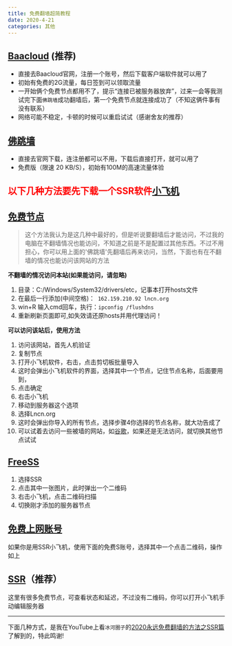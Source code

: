 ```yaml
---
title: 免费翻墙超简教程
date: 2020-4-21
categories: 其他
---
```



## [Baacloud] (推荐)

* 直接去Baacloud官网，注册一个账号，然后下载客户端软件就可以用了
* 初始有免费的2G流量，每日签到可以领取流量
* 一开始俩个免费节点都用不了，提示“连接已被服务器放弃”，过来一会等我测试完下面`佛跳墙`成功翻墙后，第一个免费节点就连接成功了（不知这俩件事有没有联系）
* 网络可能不稳定，卡顿的时候可以重启试试（感谢舍友的推荐）

<!-- more -->

## [佛跳墙]

* 直接去官网下载，连注册都可以不用，下载后直接打开，就可以用了
* 免费版（限速 20 KB/S），初始有100M的高速流量体验

## <font color='red'>以下几种方法要先下载一个SSR软件</font>[小飞机]

## [免费节点]

> 这个方法我认为是这几种中最好的，但是听说要翻墙后才能访问，不过我的电脑在不翻墙情况也能访问，不知道之前是不是配置过其他东西。不过不用担心，你可以用上面的'佛跳墙'先翻墙后再来访问，当然，下面也有在不翻墙的情况也能访问该网站的方法

**不翻墙的情况访问本站(如果能访问，请忽略)**

1. 目录：C:/Windows/System32/drivers/etc，记事本打开hosts文件
2. 在最后一行添加(中间空格)：` 162.159.210.92 lncn.org`
3. win+R 输入cmd回车，执行：`ipconfig /flushdns`
4. 重新刷新页面即可,如失效请还原hosts并用代理访问！

**可以访问该站后，使用方法**

1. 访问该网站，首先人机验证
2. 复制节点
3. 打开小飞机软件，右击，点击剪切板批量导入
4. 这时会弹出小飞机软件的界面，选择其中一个节点，记住节点名称，后面要用到，
5. 点击确定
6. 右击小飞机
7. 移动到服务器这个选项
8. 选择Lncn.org
9. 这时会弹出你导入的所有节点，选择步骤4你选择的节点名称，就大功告成了
10. 可以试着去访问一些被墙的网站，如[谷歌]，如果还是无法访问，就切换其他节点试试



## [FreeSS]

1. 选择SSR
2. 点击其中一张图片，此时弹出一个二维码
3. 右击小飞机，点击二维码扫描
4. 切换刚才添加的服务器节点

## [免费上网账号]

如果你是用SSR小飞机，使用下面的免费S账号，选择其中一个点击二维码，操作如上

## [SSR]（推荐）

这里有很多免费节点，可查看状态和延迟，不过没有二维码，你可以打开小飞机手动编辑服务器

****

下面几种方式，是我在YouTube上看`冰河圈子`的[2020永远免费翻墙的方法之SSR篇]了解到的，特此鸣谢!



[Baacloud]:https://www.baacloudhelp.com/
[佛跳墙]:https://www.juhetechnews.com/cn/#zero
[小飞机]:https://garygeng.com/others/ssr-windows/
[免费节点]:https://lncn.org/
[免费上网账号]:https://free-ss.site/
[FreeSS]:https://my.freeshadowsocks.org/
[SSR]:https://ssrtool.us/tool/share_ssr
[2020永远免费翻墙的方法之SSR篇]:https://www.youtube.com/watch?v=HIrlT3nOP4w
[谷歌]:https://www.google.com/


